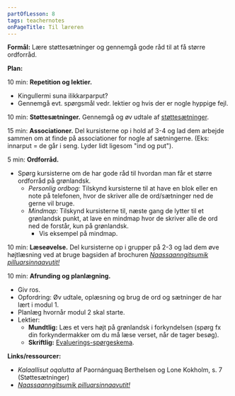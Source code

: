 ```yaml
---
partOfLesson: 8
tags: teachernotes
onPageTitle: Til læreren
---
```

**Formål:** Lære støttesætninger og gennemgå gode råd til at få større ordforråd.

**Plan:**

10 min: **Repetition og lektier.**

- Kingullermi suna ilikkarparput?
- Gennemgå evt. spørgsmål vedr. lektier og hvis der er nogle hyppige fejl.

10 min: **Støttesætninger.** Gennemgå og øv udtale af [støttesætninger]({{'/kursus/modul-1/parloer'|url}}).

15 min: **Associationer.** Del kursisterne op i hold af 3-4 og lad dem arbejde sammen om at finde på associationer for nogle af sætningerne. (Eks: innarput = de går i seng. Lyder lidt ligesom "ind og put").

5 min: **Ordforråd.**

- Spørg kursisterne om de har gode råd til hvordan man får et større ordforråd på grønlandsk.
    - _Personlig ordbog:_ Tilskynd kursisterne til at have en blok eller en note på telefonen, hvor de skriver alle de ord/sætninger ned de gerne vil bruge.
    - _Mindmap:_ Tilskynd kursisterne til, næste gang de lytter til et grønlandsk punkt, at lave en mindmap hvor de skriver alle de ord ned de forstår, kun på grønlandsk.
        - Vis eksempel på mindmap.

10 min: **Læseøvelse.** Del kursisterne op i grupper på 2-3 og lad dem øve højtlæsning ved at bruge bagsiden af brochuren [_Naassaanngitsumik pilluarsinnaavutit!_](https://www.jw.org/finder?wtlocale=GL&docid=1102021808)

10 min: **Afrunding og planlægning.**

- Giv ros.
- Opfordring: Øv udtale, oplæsning og brug de ord og sætninger de har lært i modul 1.
- Planlæg hvornår modul 2 skal starte.
- Lektier:
    - **Mundtlig:** Læs et vers højt på grønlandsk i forkyndelsen (spørg fx din forkyndermakker om du må læse verset, når de tager besøg).
    - **Skriftlig:** [Evaluerings-spørgeskema](https://docs.google.com/forms/d/e/1FAIpQLSf3NeYsrr4lFwBCrYzNNY8g5EE2K6srjDVr1vJJS2X6QiLRoA/viewform?usp=sf_link).

**Links/ressourcer:**

- _Kalaallisut oqalutta_ af Paornánguaq Berthelsen og Lone Kokholm, s. 7 (Støttesætninger)
- [_Naassaanngitsumik pilluarsinnaavutit!_](https://www.jw.org/finder?wtlocale=GL&docid=1102021808)